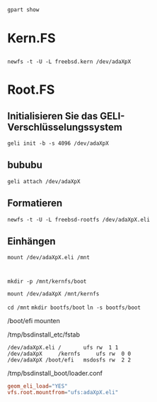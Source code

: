 ## 
`gpart show`

# Kern.FS

##
`newfs -t -U -L freebsd.kern /dev/adaXpX`



# Root.FS

## Initialisieren Sie das GELI-Verschlüsselungssystem
`geli init -b -s 4096 /dev/adaXpX`

## bububu
`geli attach /dev/adaXpX`

## Formatieren
`newfs -t -U -L freebsd-rootfs /dev/adaXpX.eli`

## Einhängen
`mount /dev/adaXpX.eli /mnt`

# 


`mkdir -p /mnt/kernfs/boot`

`mount /dev/adaXpX /mnt/kernfs`

`cd /mnt`
`mkdir bootfs/boot`
`ln -s bootfs/boot`



/boot/efi mounten

/tmp/bsdinstall_etc/fstab
```fstab
/dev/adaXpX.eli	/		ufs	rw	1 1
/dev/adaXpX     /kernfs		ufs	rw	0 0
/dev/adaXpX	/boot/efi	msdosfs rw	2 2
```

/tmp/bsdinstall_boot/loader.conf
```conf
geom_eli_load="YES"
vfs.root.mountfrom="ufs:adaXpX.eli"
```
